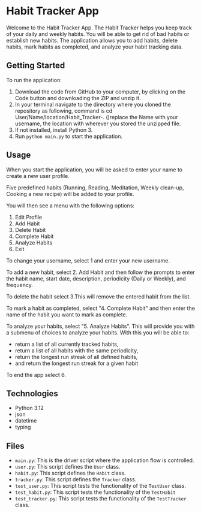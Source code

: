 # Habit Tracker App

Welcome to the Habit Tracker App. The Habit Tracker helps you keep track of your daily and weekly habits. You will be able to get rid of bad habits or establish new habits. 
The application allows you to add habits, delete habits, mark habits as completed, and analyze your habit tracking data. 

## Getting Started

To run the application:

1. Download the code from GitHub to your computer, by clicking on the Code button and downloading the ZIP and unzip it.
2. In your terminal navigate to the directory where you cloned the repository as following, command is cd User/Name/location/Habit_Tracker-. ()replace the Name with your username, the location with wherever you stored the unzipped file.
3. If not installed, install Python 3.
4. Run `python main.py` to start the application.

## Usage

When you start the application, you will be asked to enter your name to create a new user profile.

Five predefined habits (Running, Reading, Meditation, Weekly clean-up, Cooking a new recipe) will be added to your profile.

You will then see a menu with the following options:

1. Edit Profile
2. Add Habit
3. Delete Habit
4. Complete Habit
5. Analyze Habits
6. Exit

To change your username, select 1 and enter your new username. 

To add a new habit, select 2. Add Habit and then follow the prompts to enter the habit name, start date, description, periodicity (Daily or Weekly), and frequency.

To delete the habit select 3.This will remove the entered habit from the list.

To mark a habit as completed, select "4. Complete Habit" and then enter the name of the habit you want to mark as complete.

To analyze your habits, select "5. Analyze Habits". This will provide you with a submenu of choices to analyze your habits.
With this you will be able to:

- return a list of all currently tracked habits,
- return a list of all habits with the same periodicity,
- return the longest run streak of all defined habits,
- and return the longest run streak for a given habit

To end the app select 6.

## Technologies

- Python 3.12
- json
- datetime
- typing

## Files

- `main.py`: This is the driver script where the application flow is controlled.
- `user.py`: This script defines the `User` class.
- `habit.py`: This script defines the `Habit` class.
- `tracker.py`: This script defines the `Tracker` class. 
- `test_user.py`: This script tests the functionality of the `TestUser` class.
- `test_habit.py`: This script tests the functionality of the `TestHabit`
- `test_tracker.py`: This script tests the functionality of the `TestTracker` class.




